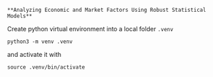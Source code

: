 ```
**Analyzing Economic and Market Factors Using Robust Statistical Models**
```
Create python virtual environment into a local folder `.venv`
```
python3 -m venv .venv
```
and activate it with
```
source .venv/bin/activate
```
